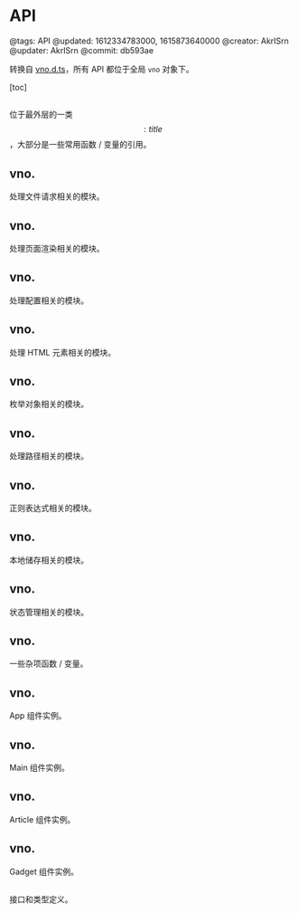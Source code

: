 # API

@tags: API
@updated: 1612334783000, 1615873640000
@creator: AkrISrn
@updater: AkrISrn
@commit: db593ae

转换自 [vno.d.ts](https://github.com/akrisrn/v-no-doc-script/blob/master/src/utils/vno.d.ts)，所有 API 都位于全局 `vno` 对象下。

[toc]

## [](/zh/api/vno.md "#")

位于最外层的一类 $$: title $$，大部分是一些常用函数 / 变量的引用。

## vno.[](/zh/api/file.md "#")

处理文件请求相关的模块。

## vno.[](/zh/api/markdown.md "#")

处理页面渲染相关的模块。

## vno.[](/zh/api/config.md "#")

处理配置相关的模块。

## vno.[](/zh/api/element.md "#")

处理 HTML 元素相关的模块。

## vno.[](/zh/api/enums.md "#")

枚举对象相关的模块。

## vno.[](/zh/api/path.md "#")

处理路径相关的模块。

## vno.[](/zh/api/regexp.md "#")

正则表达式相关的模块。

## vno.[](/zh/api/storage.md "#")

本地储存相关的模块。

## vno.[](/zh/api/store.md "#")

状态管理相关的模块。

## vno.[](/zh/api/utils.md "#")

一些杂项函数 / 变量。

## vno.[](/zh/api/appSelf.md "#")

App 组件实例。

## vno.[](/zh/api/mainSelf.md "#")

Main 组件实例。

## vno.[](/zh/api/articleSelf.md "#")

Article 组件实例。

## vno.[](/zh/api/gadgetSelf.md "#")

Gadget 组件实例。

## [](/zh/api/definition.md "#")

接口和类型定义。

